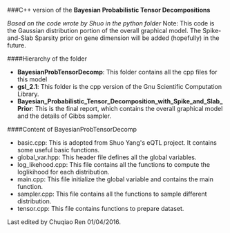 ###C++ version of the __Bayesian Probabilistic Tensor Decompositions__

_Based on the code wrote by Shuo in the python folder_  Note: This code is the Gaussian distribution portion of the overall graphical model. The Spike-and-Slab Sparsity prior on gene dimension will be added (hopefully) in the future.

####Hierarchy of the folder
- __BayesianProbTensorDecomp__: This folder contains all the cpp files for this model
- __gsl_2.1__: This folder is the cpp version of the Gnu Scientific Computation Library.
- __Bayesian_Probabilistic_Tensor_Decomposition_with_Spike_and_Slab_Prior__: This is the final report, which contains the overall graphical model and the details of Gibbs sampler.

####Content of BayesianProbTensorDecomp
- basic.cpp: This is adopted from Shuo Yang's eQTL project. It contains some useful basic functions.
- global_var.hpp: This header file defines all the global variables.
- log_likehood.cpp: This file contains all the functions to compute the loglikihood for each distribution.
- main.cpp: This file initialize the global variable and contains the main function.
- sampler.cpp: This file contains all the functions to sample different distribution.
- tensor.cpp: This file contains functions to prepare dataset. 


Last edited by Chuqiao Ren 01/04/2016.
